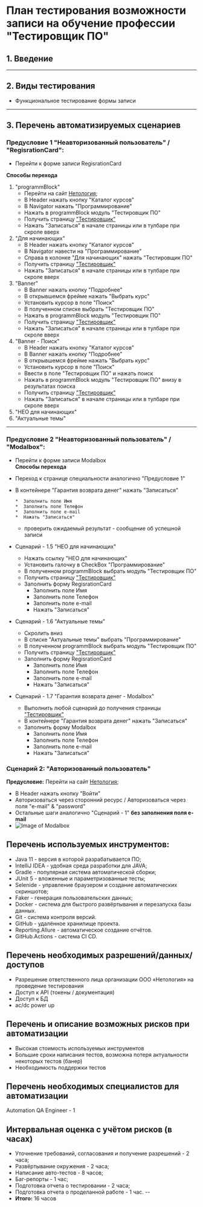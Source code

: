 # План тестирования возможности записи на обучение профессии "Тестировщик ПО"

## 1. Введение
___

## 2. Виды тестирования
* Функциональное тестирование формы записи
___

## 3. Перечень автоматизируемых сценариев   
### **Предусловие 1 "Неавторизованный пользователь" / "RegisrationCard":**
* Перейти к форме записи RegisrationCard
 
**Способы перехода**
1. "programmBlock"
   * Перейти на сайт [Нетология](https://netology.ru/);
   * В Header нажать кнопку "Каталог курсов"
   * В Navigator нажать "Программирование"
   * Нажать в programmBlock модуль "Тестировщик ПО" 
   * Получить страницу ["Тестировщик"](https://netology.ru/programs/qa)
   * Нажать "Записаться" в начале страницы или в тулбаре при скроле вверх 
2. "Для начинающих"
   * В Header нажать кнопку "Каталог курсов"
   * В Navigator навести на "Программирование"
   * Справа в колонке "Для начинающих" нажать "Тестировщик ПО" 
   * Получить страницу ["Тестировщик"](https://netology.ru/programs/qa)
   * Нажать "Записаться" в начале страницы или в тулбаре при скроле вверх 
4. "Banner"
   * В Banner нажать кнопку "Подробнее"
   * В открывшемся фрейме нажать "Выбрать курс"
   * Установить курсор в поле "Поиск"
   * В полученном списке выбрать "Тестировщик ПО"
   * Нажать в programmBlock модуль "Тестировщик ПО"
   * Получить страницу ["Тестировщик"](https://netology.ru/programs/qa)
   * Нажать "Записаться" в начале страницы или в тулбаре при скроле вверх
6. "Banner - Поиск"
   * В Header нажать кнопку "Каталог курсов"
   * В Banner нажать кнопку "Подробнее"
   * В открывшемся фрейме нажать "Выбрать курс"
   * Установить курсор в поле "Поиск"
   * Ввести в поле "Тестировщик ПО" и нажать поиск
   * Нажать в programmBlock модуль "Тестировщик ПО" внизу в результатах поиска 
   * Получить страницу ["Тестировщик"](https://netology.ru/programs/qa)
   * Нажать "Записаться" в начале страницы или в тулбаре при скроле вверх
8. "НЕО для начинающих"
9. "Актуальные темы"

---


### **Предусловие 2 "Неавторизованный пользователь" / "Modalbox":**
* Перейти к форме записи Modalbox  
**Способы перехода**
* Переход к странице специальности аналогично "Предусловие 1"
* В контейнере "Гарантия возврата денег" нажать "Записаться"




      *  Заполнить поле Имя 
      *  Заполнить поле Телефон
      *  Заполнить поле e-mail
      *  Нажать "Записаться"
   * проверить ожидаемый результат - сообщение об успешной записи

* Сценарий - 1.5 "НЕО для начинающих"
   * Нажать ссылку "НЕО для начинающих"
   * Установить галочку в CheckBox "Программирование"
   * В полученном programmBlock выбрать модуль "Тестировщик ПО"
   * Получить страницу ["Тестировщик"](https://netology.ru/programs/qa)
   * Заполнить форму RegisrationCard
      *  Заполнить поле Имя
      *  Заполнить поле Телефон
      *  Заполнить поле e-mail
      *  Нажать "Записаться"

* Сценарий - 1.6 "Актуальные темы"
   * Скролить вниз
   * В списке "Актуальные темы" выбрать "Программирование"
   * В полученном programmBlock выбрать модуль "Тестировщик ПО"
   * Получить страницу ["Тестировщик"](https://netology.ru/programs/qa)
   * Заполнить форму RegisrationCard
      *  Заполнить поле Имя
      *  Заполнить поле Телефон
      *  Заполнить поле e-mail
      *  Нажать "Записаться"
      
* Сценарий - 1.7 "Гарантия возврата денег - Modalbox"
  * Выполнить любой сценарий до получения страницы ["Тестировщик"](https://netology.ru/programs/qa)
  * В контейнере "Гарантия возврата денег" нажать "Записаться"
  * Заполнить форму Modalbox
      *  Заполнить поле Имя
      *  Заполнить поле Телефон
      *  Заполнить поле e-mail
      *  Нажать "Записаться"

### Сценарий 2: "Авторизованный пользователь"
**Предусловие:** Перейти на сайт [Нетология](https://netology.ru/);    
* В Header нажать кнопку "Войти"
* Авторизоваться через сторонний ресурс / Авторизоваться через поля "e-mail" & "password"
* Остальные шаги аналогично "Сценарий - 1" **без заполнения поля e-mail**
* ![Image of Modalbox](https://user-images.githubusercontent.com/47859608/123507946-9a205b80-d67d-11eb-8ed3-11bfb7df2d61.png) 


## Перечень используемых инструментов:
* Java 11 - версия в которой разрабатывается ПО;
* IntelliJ IDEA - удобная среда разработки для JAVA;
* Gradle - популярная система автоматической сборки;
* JUnit 5 - вложенные и параметризованные тесты;
* Selenide - управление браузером и создание автоматических скриншотов;
* Faker - генерация пользовательских данных;
* Docker - система для быстрого развёртывания и перезапуска базы данных.
* Git - система контроля версий.
* GitHub - удалённое хранилище проекта.
* Reporting.Allure - автоматическое создание отчётов.
* GitHub.Actions - система CI CD.

## Перечень необходимых разрешений/данных/доступов
* Разрешение ответственного лица организации ООО «Нетология» на проведение тестирования
* Доступ к API (токены / документация)
* Доступ к БД
* ac/dc power up

## Перечень и описание возможных рисков при автоматизации
* Высокая стоимость используемых инструментов
* Большие сроки написания тестов, возможна потеря актуальности некоторых тестов (банер) 
* Необходимость поддержки тестов

## Перечень необходимых специалистов для автоматизации
Automation QA Engineer - 1 

## Интервальная оценка с учётом рисков (в часах)
* Уточнение требований, cогласования и получение разрешений - 2 часа;
* Развёртывание окружения - 2 часа;
* Написание авто-тестов - 8 часов;
* Баг-репорты - 1 час;
* Подготовка отчета о тестировании - 2 часа;
* Подготовка отчета о проделанной работе - 1 час.
--
* **Итого:** 16 часов
